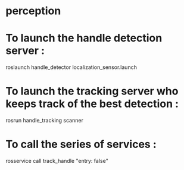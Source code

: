 # perception

# To launch the handle detection server : 

roslaunch handle_detector localization_sensor.launch

# To launch the tracking server who keeps track of the best detection :

rosrun handle_tracking scanner

# To call the series of services : 

rosservice call track_handle "entry: false"

